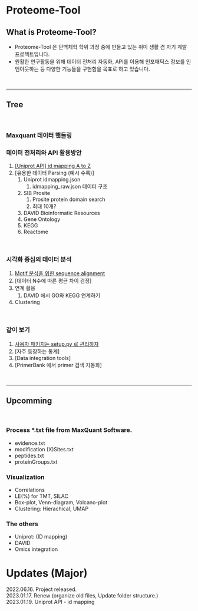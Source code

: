 # __Proteome-Tool__
## What is Proteome-Tool?
- Proteome-Tool 은 단백체학 학위 과정 중에 만들고 있는 취미 생활 겸 자기 계발 프로젝트입니다.
- 원활한 연구활동을 위해 데이터 전처리 자동화, API를 이용해 인포매틱스 정보를 인앤아웃하는 등 다양한 기능들을 구현함을 목표로 하고 있습니다.

<br>

---

## Tree

<br>

### Maxquant 데이터 핸들링 


### 데이터 전처리와 API 활용방안
1. [[Uniprot API] id mapping A to Z][Ext1]
2. [유용한 데이터 Parsing (예시 수록)]
   1. Uniprot idmapping.json
      1. idmapping_raw.json 데이터 구조
   2. SIB Prosite
      1. Prosite protein domain search
      2. 최대 10개?
   3. DAVID Bioinformatic Resources
   4. Gene Ontology
   5. KEGG
   6. Reactome

<br>

### 시각화 중심의 데이터 분석
1. [Motif 분석을 위한 sequence alignment][Ext2]
2. [데이터 N수에 따른 평균 차이 검정]
3. 연계 활용
   1. DAVID 에서 GO와 KEGG 연계하기
4. Clustering
   
<br>

### 같이 보기
1. [사용자 패키지는 setup.py 로 관리하자][Ext3]
2. [자주 등장하는 통계]
3. [Data integration tools]
4. [PrimerBank 에서 primer 검색 자동화]

<br>

---

## Upcomming

<br>

### Process *.txt file from MaxQuant Software.
- evidence.txt
- modification (X)Sites.txt
- peptides.txt
- proteinGroups.txt

### Visualization
- Correlations
- LE(%) for TMT, SILAC
- Box-plot, Venn-diagram, Volcano-plot
- Clustering: Hierachical, UMAP


### The others
- Uniprot: (ID mapping)
- DAVID
- Omics integration

# Updates (Major)
2022.06.16. Project released.<br>
2023.01.17. Renew (organize old files, Update folder structure.)<br>
2023.01.19. Uniprot API - id mapping


[Ext1]:https://github.com/simhc0714/proteome-tool/blob/main/notebook/upid_mapping.md
[Ext2]:https://github.com/simhc0714/proteome-tool/blob/main/notebook/ptm_logos.md
[Ext3]:https://github.com/simhc0714/proteome-tool/blob/main/notebook/setup-py.md
